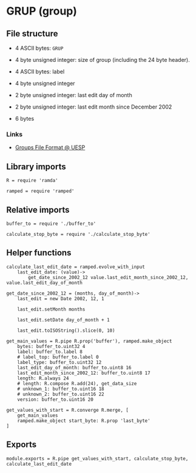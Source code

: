 # GRUP (group)

## File structure

- 4 ASCII bytes: `GRUP`

- 4 byte unsigned integer: size of group (including the 24 byte header).

- 4 ASCII bytes: label

- 4 byte unsigned integer

- 2 byte unsigned integer: last edit day of month

- 2 byte unsigned integer: last edit month since December 2002

- 6 bytes


### Links

- [Groups File Format @ UESP](http://www.uesp.net/wiki/Tes5Mod:Mod_File_Format#Groups)


## Library imports

	R = require 'ramda'

	ramped = require 'ramped'


## Relative imports

	buffer_to = require './buffer_to'

	calculate_stop_byte = require './calculate_stop_byte'


## Helper functions

	calculate_last_edit_date = ramped.evolve_with_input
		last_edit_date: (value)->
			get_date_since_2002_12 value.last_edit_month_since_2002_12, value.last_edit_day_of_month

	get_date_since_2002_12 = (months, day_of_month)->
		last_edit = new Date 2002, 12, 1

		last_edit.setMonth months

		last_edit.setDate day_of_month + 1

		last_edit.toISOString().slice(0, 10)

	get_main_values = R.pipe R.prop('buffer'), ramped.make_object
		bytes: buffer_to.uint32 4
		label: buffer_to.label 8
		# label_top: buffer_to.label 0
		label_type: buffer_to.uint32 12
		last_edit_day_of_month: buffer_to.uint8 16
		last_edit_month_since_2002_12: buffer_to.uint8 17
		length: R.always 24
		# length: R.compose R.add(24), get_data_size
		# unknown_1: buffer_to.uint16 18
		# unknown_2: buffer_to.uint16 22
		version: buffer_to.uint16 20

	get_values_with_start = R.converge R.merge, [
		get_main_values
		ramped.make_object start_byte: R.prop 'last_byte'
	]


## Exports

	module.exports = R.pipe get_values_with_start, calculate_stop_byte, calculate_last_edit_date
